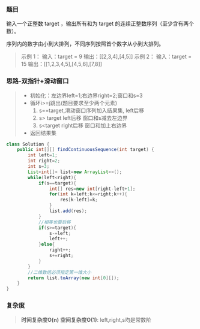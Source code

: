 ### 题目
输入一个正整数 target ，输出所有和为 target 的连续正整数序列（至少含有两个数）。

序列内的数字由小到大排列，不同序列按照首个数字从小到大排列。


>示例 1：
>输入：target = 9
>输出：[[2,3,4],[4,5]]
>示例 2：
>输入：target = 15
>输出：[[1,2,3,4,5],[4,5,6],[7,8]]

### 思路-双指针+滑动窗口
>- 初始化：左边界left=1;右边界right=2;窗口和s=3
>- 循环i>=j跳出(题目要求至少两个元素)
>   1. s==target,滑动窗口序列加入结果集, left后移
>   2. s> target left后移 窗口和s减去左边界
>   3. s<target right后移 窗口和加上右边界
>- 返回结果集


```java
class Solution {
    public int[][] findContinuousSequence(int target) {
        int left=1;
        int right=2;
        int s=3;
        List<int[]> list=new ArrayList<>();
        while(left<right){
            if(s==target){
                int[] res=new int[right-left+1];
                for(int k=left;k<=right;k++){
                    res[k-left]=k;
                }
                list.add(res);
            }
            //相等也要后移
            if(s>=target){
                s-=left;
                left++;
            }else{
                right++;
                s+=right;
            }
        } 
        //二维数组必须指定第一维大小
        return list.toArray(new int[0][]);
    }
}
```

### 复杂度
>**时间复杂度O(n)**
>**空间复杂度O(1)**: left,right,s均是常数阶